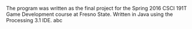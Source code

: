 The program was written as the final project for the Spring 2016 CSCI 191T Game Development course at Fresno State.
Written in Java using the Processing 3.1 IDE.
abc